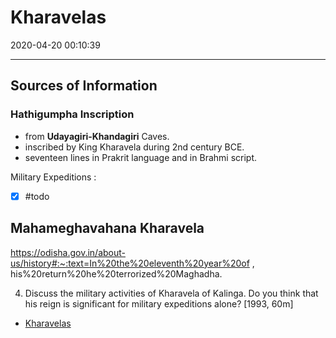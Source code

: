# Kharavelas
2020-04-20 00:10:39

---

## Sources of Information

### Hathigumpha Inscription 

- from **Udayagiri-Khandagiri** Caves.
- inscribed by King Kharavela during 2nd century BCE.
- seventeen lines in Prakrit language and in Brahmi script.


Military Expeditions :
- [x] #todo   

## Mahameghavahana Kharavela
https://odisha.gov.in/about-us/history#:~:text=In%20the%20eleventh%20year%20of , his%20return%20he%20terrorized%20Maghadha.






4. Discuss the military activities of Kharavela of Kalinga. Do you think that his reign is significant for military expeditions alone? [1993, 60m]
-   [Kharavelas](onenote:[[Kharavelas]]&section-id={63D8A857-79B0-4DC4-B118-EA32081A36BA}&page-id={59ADAC50-B73A-46B3-A89C-FC2E220820A6}&end&base-path=https://d.docs.live.net/bbc8be5bd337910c/Documents/History%20Optional/Ancient%20History/Part%20II/Early%20State%20and%20Society%20in%20East%5eJ%20Deccan%5eJ%20South.one)